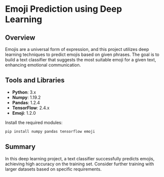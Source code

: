 # Emoji Prediction using Deep Learning

## Overview

Emojis are a universal form of expression, and this project utilizes deep learning techniques to predict emojis based on given phrases. The goal is to build a text classifier that suggests the most suitable emoji for a given text, enhancing emotional communication.

## Tools and Libraries

- **Python**: 3.x
- **Numpy**: 1.19.2
- **Pandas**: 1.2.4
- **TensorFlow**: 2.4.x
- **Emoji**: 1.2.0

Install the required modules:

```bash
pip install numpy pandas tensorflow emoji
```

## Summary

In this deep learning project, a text classifier successfully predicts emojis, achieving high accuracy on the training set. Consider further training with larger datasets based on specific requirements.
